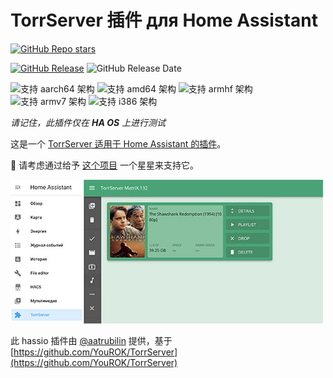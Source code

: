 # TorrServer 插件 для Home Assistant

[![GitHub Repo stars](https://img.shields.io/github/stars/aatrubilin/hassio-torrserver)](https://github.com/aatrubilin/hassio-torrserver)

[![GitHub Release](https://img.shields.io/github/v/release/aatrubilin/hassio-torrserver)](https://github.com/aatrubilin/hassio-torrserver/releases)
![GitHub Release Date](https://img.shields.io/github/release-date/aatrubilin/hassio-torrserver)

![支持 aarch64 架构](https://img.shields.io/badge/aarch64-yes-green.svg)
![支持 amd64 架构](https://img.shields.io/badge/amd64-yes-green.svg)
![支持 armhf 架构](https://img.shields.io/badge/armhf-unknown-dbdbdc.svg)
![支持 armv7 架构](https://img.shields.io/badge/armv7-more%20likely-blue.svg)
![支持 i386 架构](https://img.shields.io/badge/i386-unknown-dbdbdc.svg)

_请记住，此插件仅在 **HA OS** 上进行测试_

这是一个 [TorrServer 适用于 Home Assistant 的插件](https://github.com/aatrubilin/hassio-torrserver)。

🌟 请考虑通过给予 [这个项目](https://github.com/aatrubilin/hassio-torrserver) 一个星星来支持它。

[<img src="https://raw.githubusercontent.com/aatrubilin/hassio-torrserver/master/assets/screenshot.jpg"/>](https://raw.githubusercontent.com/aatrubilin/hassio-torrserver/dev/assets/screenshot.jpg)

此 hassio 插件由 [@aatrubilin](https://github.com/aatrubilin) 提供，基于 [https://github.com/YouROK/TorrServer](https://github.com/YouROK/TorrServer)